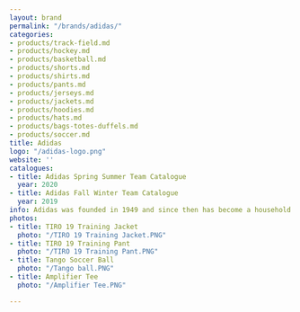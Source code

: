 ```yaml
---
layout: brand
permalink: "/brands/adidas/"
categories:
- products/track-field.md
- products/hockey.md
- products/basketball.md
- products/shorts.md
- products/shirts.md
- products/pants.md
- products/jerseys.md
- products/jackets.md
- products/hoodies.md
- products/hats.md
- products/bags-totes-duffels.md
- products/soccer.md
title: Adidas
logo: "/adidas-logo.png"
website: ''
catalogues:
- title: Adidas Spring Summer Team Catalogue
  year: 2020
- title: Adidas Fall Winter Team Catalogue
  year: 2019
info: Adidas was founded in 1949 and since then has become a household brand name.
photos:
- title: TIRO 19 Training Jacket
  photo: "/TIRO 19 Training Jacket.PNG"
- title: TIRO 19 Training Pant
  photo: "/TIRO 19 Training Pant.PNG"
- title: Tango Soccer Ball
  photo: "/Tango ball.PNG"
- title: Amplifier Tee
  photo: "/Amplifier Tee.PNG"

---
```

